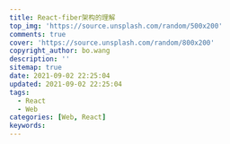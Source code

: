 ```yaml
---
title: React-fiber架构的理解
top_img: 'https://source.unsplash.com/random/500x200'
comments: true
cover: 'https://source.unsplash.com/random/800x200'
copyright_author: bo.wang
description: ''
sitemap: true
date: 2021-09-02 22:25:04
updated: 2021-09-02 22:25:04
tags:
  - React
  - Web
categories: [Web, React]
keywords:
---
```


